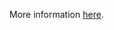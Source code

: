 More information [here](https://docs.bridgecrew.io/docs/ensure-that-respective-logs-of-amazon-relational-database-service-amazon-rds-are-enabled).
